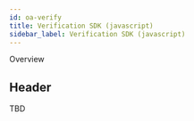```yaml
---
id: oa-verify
title: Verification SDK (javascript) 
sidebar_label: Verification SDK (javascript)
---
```


Overview

## Header

TBD
